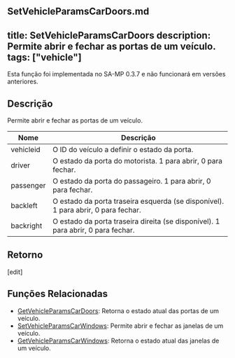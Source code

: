 SetVehicleParamsCarDoors.md
---
title: SetVehicleParamsCarDoors
description: Permite abrir e fechar as portas de um veículo.
tags: ["vehicle"]
---

Esta função foi implementada no SA-MP 0.3.7 e não funcionará em versões anteriores.

## Descrição

Permite abrir e fechar as portas de um veículo.

| Nome      | Descrição                                                               			|
| --------- | --------------------------------------------------------------------------------- |
| vehicleid | O ID do veículo a definir o estado da porta.                           		    |
| driver    | O estado da porta do motorista. 1 para abrir, 0 para fechar.            		    |
| passenger | O estado da porta do passageiro. 1 para abrir, 0 para fechar.          		    |
| backleft  | O estado da porta traseira esquerda (se disponível). 1 para abrir, 0 para fechar. |
| backright | O estado da porta traseira direita (se disponível). 1 para abrir, 0 para fechar.  |

## Retorno

[edit]

## Funções Relacionadas

- [GetVehicleParamsCarDoors](GetVehicleParamsCarDoors.md): Retorna o estado atual das portas de um veículo.
- [SetVehicleParamsCarWindows](SetVehicleParamsCarWindows.md): Permite abrir e fechar as janelas de um veículo.
- [GetVehicleParamsCarWindows](GetVehicleParamsCarWindows.md): Retorna o estado atual das janelas de um veículo. 
